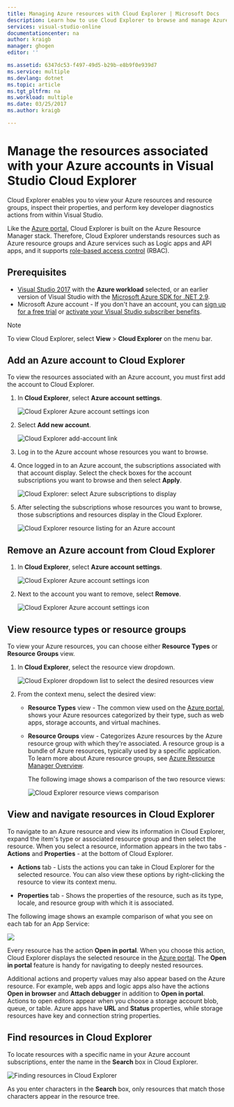 ```yaml
---
title: Managing Azure resources with Cloud Explorer | Microsoft Docs
description: Learn how to use Cloud Explorer to browse and manage Azure resources within Visual Studio.
services: visual-studio-online
documentationcenter: na
author: kraigb
manager: ghogen
editor: ''

ms.assetid: 6347dc53-f497-49d5-b29b-e8b9f0e939d7
ms.service: multiple
ms.devlang: dotnet
ms.topic: article
ms.tgt_pltfrm: na
ms.workload: multiple
ms.date: 03/25/2017
ms.author: kraigb

---
```

# Manage the resources associated with your Azure accounts in Visual Studio Cloud Explorer
Cloud Explorer enables you to view your Azure resources and resource groups, inspect their properties, and perform key developer diagnostics actions from within Visual Studio. 

Like the [Azure portal](http://go.microsoft.com/fwlink/p/?LinkID=525040), Cloud Explorer is built on the Azure Resource Manager stack. Therefore, Cloud Explorer understands resources such as Azure resource groups and Azure services such as Logic apps and API apps, and it supports [role-based access control](active-directory/role-based-access-control-configure.md) (RBAC). 

## Prerequisites
- [Visual Studio 2017](https://www.visualstudio.com/downloads/) with the **Azure workload** selected, or an earlier version of Visual Studio with the [Microsoft Azure SDK for .NET 2.9](https://www.microsoft.com/en-us/download/details.aspx?id=51657).
- Microsoft Azure account - If you don't have an account, you can [sign up for a free trial](http://go.microsoft.com/fwlink/?LinkId=623901) or [activate your Visual Studio subscriber benefits](http://go.microsoft.com/fwlink/?LinkId=623901).

> [!NOTE]
> To view Cloud Explorer, select **View** > **Cloud Explorer** on the menu bar.   
> 
> 

## Add an Azure account to Cloud Explorer
To view the resources associated with an Azure account, you must first add the account to Cloud Explorer. 

1. In **Cloud Explorer**, select **Azure account settings**.

    ![Cloud Explorer Azure account settings icon](media/vs-azure-tools-resources-managing-with-cloud-explorer/azure-account-settings.png)

1. Select **Add new account**. 

    ![Cloud Explorer add-account link](media/vs-azure-tools-resources-managing-with-cloud-explorer/add-account-link.png)

1. Log in to the Azure account whose resources you want to browse. 

1. Once logged in to an Azure account, the subscriptions associated with that account display. Select the check boxes for the account subscriptions you want to browse and then select **Apply**. 
 
    ![Cloud Explorer: select Azure subscriptions to display](media/vs-azure-tools-resources-managing-with-cloud-explorer/select-subscriptions.png)

1. After selecting the subscriptions whose resources you want to browse, those subscriptions and resources display in the Cloud Explorer.

    ![Cloud Explorer resource listing for an Azure account](media/vs-azure-tools-resources-managing-with-cloud-explorer/resources-listed.png)

## Remove an Azure account from Cloud Explorer 

1. In **Cloud Explorer**, select **Azure account settings**.

    ![Cloud Explorer Azure account settings icon](media/vs-azure-tools-resources-managing-with-cloud-explorer/azure-account-settings.png)

1. Next to the account you want to remove, select **Remove**.

    ![Cloud Explorer Azure account settings icon](media/vs-azure-tools-resources-managing-with-cloud-explorer/remove-account.png)

## View resource types or resource groups
To view your Azure resources, you can choose either **Resource Types** or **Resource Groups** view.

1. In **Cloud Explorer**, select the resource view dropdown.

    ![Cloud Explorer dropdown list to select the desired resources view](media/vs-azure-tools-resources-managing-with-cloud-explorer/resources-view-dropdown.png)

2. From the context menu, select the desired view: 

   - **Resource Types** view - The common view used on the [Azure portal](http://go.microsoft.com/fwlink/p/?LinkID=525040), shows your Azure resources categorized by their type, such as web apps, storage accounts, and virtual machines. 
   - **Resource Groups** view - Categorizes Azure resources by the Azure resource group with which they're associated. A resource group is a bundle of Azure resources, typically used by a specific application. To learn more about Azure resource groups, see [Azure Resource Manager Overview](./azure-resource-manager/resource-group-overview.md).

     The following image shows a comparison of the two resource views:

     ![Cloud Explorer resource views comparison](media/vs-azure-tools-resources-managing-with-cloud-explorer/resource-views-comparison.png)

## View and navigate resources in Cloud Explorer
To navigate to an Azure resource and view its information in Cloud Explorer, expand the item's type or associated resource group and then select the resource. When you select a resource, information appears in the two tabs - **Actions** and **Properties** - at the bottom of Cloud Explorer. 

- **Actions** tab - Lists the actions you can take in Cloud Explorer for the selected resource. You can also view these options by right-clicking the resource to view its context menu.

- **Properties** tab - Shows the properties of the resource, such as its type, locale, and resource group with which it is associated.

The following image shows an example comparison of what you see on each tab for an App Service:

![](./media/vs-azure-tools-resources-managing-with-cloud-explorer/actions-and-properties.png)

Every resource has the action **Open in portal**. When you choose this action, Cloud Explorer displays the selected resource in the [Azure portal](http://go.microsoft.com/fwlink/p/?LinkID=525040). The **Open in portal** feature is handy for navigating to deeply nested resources.

Additional actions and property values may also appear based on the Azure resource. For example, web apps and logic apps also have the actions **Open in browser** and **Attach debugger** in addition to **Open in portal**. Actions to open editors appear when you choose a storage account blob, queue, or table. Azure apps have **URL** and **Status** properties, while storage resources have key and connection string properties.

## Find resources in Cloud Explorer
To locate resources with a specific name in your Azure account subscriptions, enter the name in the **Search** box in Cloud Explorer.

![Finding resources in Cloud Explorer](./media/vs-azure-tools-resources-managing-with-cloud-explorer/search-for-resources.png)

As you enter characters in the **Search** box, only resources that match those characters appear in the resource tree.
